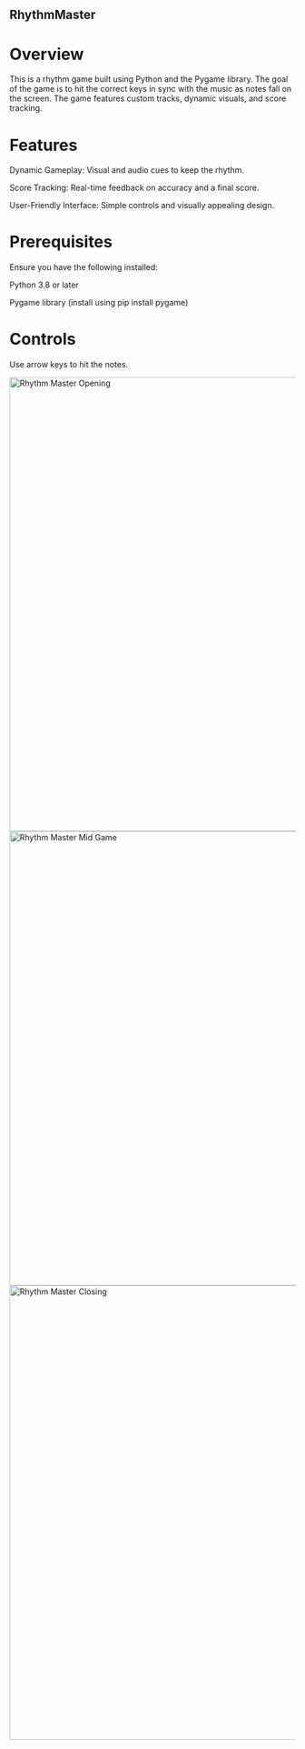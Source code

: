 ## RhythmMaster

# Overview

This is a rhythm game built using Python and the Pygame library. The goal of the game is to hit the correct keys in sync with the music as notes fall on the screen. The game features custom tracks, dynamic visuals, and score tracking.

# Features

Dynamic Gameplay: Visual and audio cues to keep the rhythm.

Score Tracking: Real-time feedback on accuracy and a final score.

User-Friendly Interface: Simple controls and visually appealing design.

# Prerequisites

Ensure you have the following installed:

Python 3.8 or later

Pygame library (install using pip install pygame)

# Controls

Use arrow keys to hit the notes.





<img width="799" alt="Rhythm Master Opening " src="https://github.com/al8273j/RhythmMaster/assets/139778039/5bb0e429-5fcd-4c2a-92ee-2e5bc2a4e12c">
<img width="799" alt="Rhythm Master Mid Game" src="https://github.com/al8273j/RhythmMaster/assets/139778039/7646a34c-716a-4780-951d-92fb2833de6f">
<img width="799" alt="Rhythm Master Closing " src="https://github.com/al8273j/RhythmMaster/assets/139778039/455e73b1-4d53-4982-aded-43adb8ce4eea">
